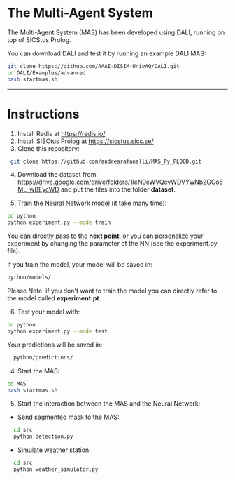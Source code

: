 # The Multi-Agent System

The Multi-Agent System (MAS) has been developed using DALI, running on top of SICStus Prolog. 

You can download DALI and test it by running an example DALI MAS:
```sh
git clone https://github.com/AAAI-DISIM-UnivAQ/DALI.git
cd DALI/Examples/advanced
bash startmas.sh
```
-------------------------------------------------------------------------------------
# Instructions

1. Install Redis at https://redis.io/
2. Install SISCtus Prolog at https://sicstus.sics.se/
3. Clone this repository: 
```sh
 git clone https://github.com/andrearafanelli/MAS_Py_FLOOD.git
```
4. Download the dataset from:  https://drive.google.com/drive/folders/1leN9eWVQcvWDVYwNb2GCo5ML_wBEycWD and put the files into the folder **dataset**.

5. Train the Neural Network model (it take many time):
  ```sh
  cd python
  python experiment.py --mode train
  ```
You can directly pass to the **next point**, or you can personalize your experiment by changing the parameter of the NN (see the experiment.py file).

If you train the model, your model will be saved in:
  ```sh
  python/models/ 
  ```
Please Note: if you don't want to train the model you can directly refer to the model called **experiment.pt**.

6. Test your model with:
  ```sh
  cd python
  python experiment.py --mode test
  ```
Your predictions will be saved in:
```sh
  python/predictions/ 
  ```

4. Start the MAS:

  ```sh
  cd MAS
  bash startmas.sh 
  ```
5. Start the interaction between the MAS and the Neural Network: 

- Send segmented mask to the MAS:

```sh
  cd src
  python detection.py 
  ```
- Simulate weather station: 

```sh
  cd src
  python weather_simulator.py 
  ```
